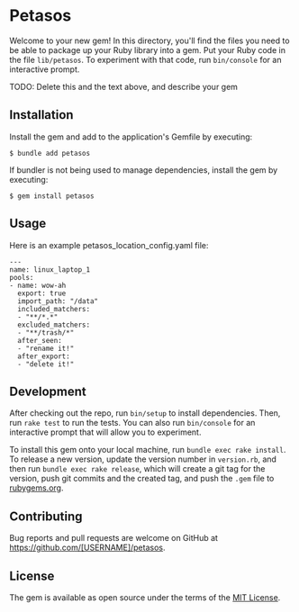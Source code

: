# Petasos

Welcome to your new gem! In this directory, you'll find the files you need to be able to package up your Ruby library into a gem. Put your Ruby code in the file `lib/petasos`. To experiment with that code, run `bin/console` for an interactive prompt.

TODO: Delete this and the text above, and describe your gem

## Installation

Install the gem and add to the application's Gemfile by executing:

    $ bundle add petasos

If bundler is not being used to manage dependencies, install the gem by executing:

    $ gem install petasos

## Usage

Here is an example petasos_location_config.yaml file:

```
---
name: linux_laptop_1
pools:
- name: wow-ah
  export: true
  import_path: "/data"
  included_matchers:
  - "**/*.*"
  excluded_matchers:
  - "**/trash/*"
  after_seen:
  - "rename it!"
  after_export:
  - "delete it!"
```

## Development

After checking out the repo, run `bin/setup` to install dependencies. Then, run `rake test` to run the tests. You can also run `bin/console` for an interactive prompt that will allow you to experiment.

To install this gem onto your local machine, run `bundle exec rake install`. To release a new version, update the version number in `version.rb`, and then run `bundle exec rake release`, which will create a git tag for the version, push git commits and the created tag, and push the `.gem` file to [rubygems.org](https://rubygems.org).

## Contributing

Bug reports and pull requests are welcome on GitHub at https://github.com/[USERNAME]/petasos.

## License

The gem is available as open source under the terms of the [MIT License](https://opensource.org/licenses/MIT).
